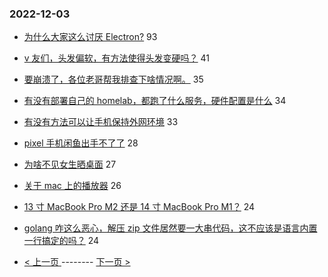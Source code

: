 ### 2022-12-03 
- [为什么大家这么讨厌 Electron?](https://www.v2ex.com/t/899773) 93
- [v 友们，头发偏软，有方法使得头发变硬吗？](https://www.v2ex.com/t/899768) 41
- [要崩溃了，各位老哥帮我排查下啥情况啊。](https://www.v2ex.com/t/899731) 35
- [有没有部署自己的 homelab，都跑了什么服务，硬件配置是什么](https://www.v2ex.com/t/899741) 34
- [有没有方法可以让手机保持外网环境](https://www.v2ex.com/t/899726) 33
- [pixel 手机闲鱼出手不了了](https://www.v2ex.com/t/899752) 28
- [为啥不见女生晒桌面](https://www.v2ex.com/t/899792) 27
- [关于 mac 上的播放器](https://www.v2ex.com/t/899756) 26
- [13 寸 MacBook Pro M2 还是 14 寸 MacBook Pro M1？](https://www.v2ex.com/t/899737) 24
- [golang 咋这么恶心，解压 zip 文件居然要一大串代码，这不应该是语言内置一行搞定的吗？](https://www.v2ex.com/t/899827) 24 

- [ < 上一页 ](https://github.com/able8/v2ex-hot-record/blob/master/2022-12-02.md) -------- [ 下一页 > ](https://github.com/able8/v2ex-hot-record/blob/master/2022-12-04.md)